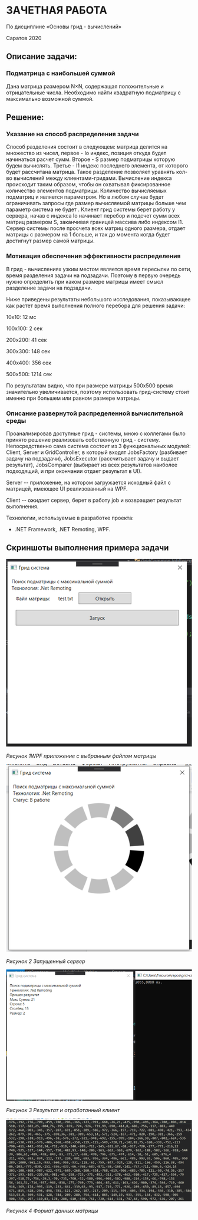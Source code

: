 # ЗАЧЕТНАЯ РАБОТА
По дисциплине «Основы грид - вычислений»

Саратов 2020

## Описание задачи:

### Подматрица с наибольшей суммой

Дана матрица размером N×N, содержащая положительные и
отрицательные числа. Необходимо найти квадратную подматрицу с максимально возможной суммой.

## Решение:

### Указание на способ распределения задачи

Способ разделения состоит в следующем: матрица делится на множество из
чисел, первое - Io индекс, позиция откуда будет начинаться расчет сумм.
Второе - S размер подматрицы которую будем вычислять. Третье - I1 индекс
последнего элемента, от которого будет рассчитана матрица. Такое
разделение позволяет уравнять кол-во вычислений между клиентами-гридами.
Вычисление индекса происходит таким образом, чтобы он охватывал
фиксированное количество элементов подматрицы. Количество вычисляемых
подматриц и является параметром. Но в любом случае будет ограничивать
запросы где размер вычисляемой матрицы больше чем параметр система не
будет . Клиент грид системы берет работу у сервера, начав с индекса Io
начинает перебор и подсчет сумм всех матриц размером S, заканчивая
границей массива либо индексом I1. Сервер системы после просчета всех
матриц одного размера, отдает матрицы с размером на 1 больше, и так до
момента когда будет достигнут размер самой матрицы.

### Мотивация обеспечения эффективности распределения

В грид - вычислениях узким местом является время пересылки по сети,
время разделения задачи на подзадачи. Поэтому в первую очередь нужно
определить при каком размере матрицы имеет смысл разделение задачи на
подзадачи.

Ниже приведены результаты небольшого исследования, показывающее как
растет время выполнения полного перебора для решения задачи:

10x10: 12 мс

100x100: 2 сек

200x200: 41 сек

300x300: 148 сек

400x400: 356 сек

500x500: 1214 сек

По результатам видно, что при размере матрицы 500x500 время значительно
увеличивается, поэтому использовать грид-систему стоит именно при
большем или равном размере матрицы.

### Описание развернутой распределенной вычислительной среды

Проанализировав доступные грид - системы, мною с коллегами было принято
решение реализовать собственную грид - систему. Непосредственно сама
система состоит из 3 функциональных модулей: Client, Server и
GridController, в который входят JobsFactory (разбивает задачу на
подзадачи), JobsExecutor (рассчитывает задачу и выдает результат),
JobsComparer (выбирает из всех результатов наиболее подходящий, и при
окончании отдает результат в UI).

Server -- приложение, на котором загружается исходный файл с матрицей,
имеющее UI реализованный на WPF.

Client -- ожидает сервер, берет в работу job и возвращает результат
выполнения.

Технологии, используемые в разработке проекта:

-   .NET Framework, .NET Remoting, WPF.

## Скриншоты выполнения примера задачи

![](./docs/media/image3.png)

*Рисунок 1WPF приложение с выбранным файлом матрицы*

![](./docs/media/image2.png)

*Рисунок 2 Запущенный сервер*

![](./docs/media/image1.png)

*Рисунок 3 Результат и отработанный клиент*

![](./docs/media/image4.png)

*Рисунок 4 Формат данных матрицы*
